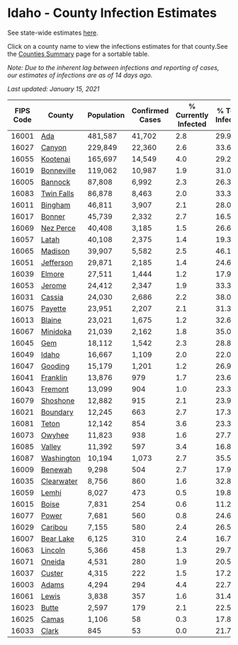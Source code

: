 # Idaho - County Infection Estimates

See state-wide estimates [here](/infections/us-id).

Click on a county name to view the infections estimates for that county.See the [Counties Summary](/infections/summary-counties) page for a sortable table.

*Note: Due to the inherent lag between infections and reporting of cases, our estimates of infections are as of 14 days ago.*

*Last updated: January 15, 2021*

|   FIPS Code |                   County |   Population |   Confirmed Cases |   % Currently Infected |   % Total Infected |
|-------------|--------------------------|--------------|-------------------|------------------------|--------------------|
|       16001 |               [Ada](ada) |      481,587 |            41,702 |                    2.8 |               29.9 |
|       16027 |         [Canyon](canyon) |      229,849 |            22,360 |                    2.6 |               33.6 |
|       16055 |     [Kootenai](kootenai) |      165,697 |            14,549 |                    4.0 |               29.2 |
|       16019 | [Bonneville](bonneville) |      119,062 |            10,987 |                    1.9 |               31.0 |
|       16005 |       [Bannock](bannock) |       87,808 |             6,992 |                    2.3 |               26.3 |
|       16083 | [Twin Falls](twin-falls) |       86,878 |             8,463 |                    2.0 |               33.3 |
|       16011 |       [Bingham](bingham) |       46,811 |             3,907 |                    2.1 |               28.0 |
|       16017 |         [Bonner](bonner) |       45,739 |             2,332 |                    2.7 |               16.5 |
|       16069 |   [Nez Perce](nez-perce) |       40,408 |             3,185 |                    1.5 |               26.6 |
|       16057 |           [Latah](latah) |       40,108 |             2,375 |                    1.4 |               19.3 |
|       16065 |       [Madison](madison) |       39,907 |             5,582 |                    2.5 |               46.1 |
|       16051 |   [Jefferson](jefferson) |       29,871 |             2,185 |                    1.4 |               24.6 |
|       16039 |         [Elmore](elmore) |       27,511 |             1,444 |                    1.2 |               17.9 |
|       16053 |         [Jerome](jerome) |       24,412 |             2,347 |                    1.9 |               33.3 |
|       16031 |         [Cassia](cassia) |       24,030 |             2,686 |                    2.2 |               38.0 |
|       16075 |       [Payette](payette) |       23,951 |             2,207 |                    2.1 |               31.3 |
|       16013 |         [Blaine](blaine) |       23,021 |             1,675 |                    1.2 |               32.6 |
|       16067 |     [Minidoka](minidoka) |       21,039 |             2,162 |                    1.8 |               35.0 |
|       16045 |               [Gem](gem) |       18,112 |             1,542 |                    2.3 |               28.8 |
|       16049 |           [Idaho](idaho) |       16,667 |             1,109 |                    2.0 |               22.0 |
|       16047 |       [Gooding](gooding) |       15,179 |             1,201 |                    1.2 |               26.9 |
|       16041 |     [Franklin](franklin) |       13,876 |               979 |                    1.7 |               23.6 |
|       16043 |       [Fremont](fremont) |       13,099 |               904 |                    1.0 |               23.3 |
|       16079 |     [Shoshone](shoshone) |       12,882 |               915 |                    2.1 |               23.9 |
|       16021 |     [Boundary](boundary) |       12,245 |               663 |                    2.7 |               17.3 |
|       16081 |           [Teton](teton) |       12,142 |               854 |                    3.6 |               23.3 |
|       16073 |         [Owyhee](owyhee) |       11,823 |               938 |                    1.6 |               27.7 |
|       16085 |         [Valley](valley) |       11,392 |               597 |                    3.4 |               16.8 |
|       16087 | [Washington](washington) |       10,194 |             1,073 |                    2.7 |               35.5 |
|       16009 |       [Benewah](benewah) |        9,298 |               504 |                    2.7 |               17.9 |
|       16035 | [Clearwater](clearwater) |        8,756 |               860 |                    1.6 |               32.8 |
|       16059 |           [Lemhi](lemhi) |        8,027 |               473 |                    0.5 |               19.8 |
|       16015 |           [Boise](boise) |        7,831 |               254 |                    0.6 |               11.2 |
|       16077 |           [Power](power) |        7,681 |               560 |                    0.8 |               24.6 |
|       16029 |       [Caribou](caribou) |        7,155 |               580 |                    2.4 |               26.5 |
|       16007 |   [Bear Lake](bear-lake) |        6,125 |               310 |                    2.4 |               16.7 |
|       16063 |       [Lincoln](lincoln) |        5,366 |               458 |                    1.3 |               29.7 |
|       16071 |         [Oneida](oneida) |        4,531 |               280 |                    1.9 |               20.5 |
|       16037 |         [Custer](custer) |        4,315 |               222 |                    1.5 |               17.2 |
|       16003 |           [Adams](adams) |        4,294 |               294 |                    4.4 |               22.7 |
|       16061 |           [Lewis](lewis) |        3,838 |               357 |                    1.6 |               31.4 |
|       16023 |           [Butte](butte) |        2,597 |               179 |                    2.1 |               22.5 |
|       16025 |           [Camas](camas) |        1,106 |                58 |                    0.3 |               17.8 |
|       16033 |           [Clark](clark) |          845 |                53 |                    0.0 |               21.7 |